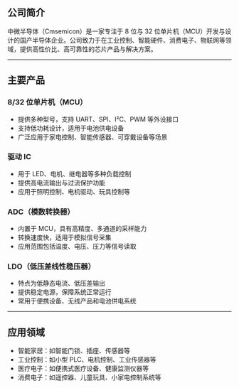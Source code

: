 ## 公司简介
中微半导体（Cmsemicon）是一家专注于 8 位与 32 位单片机（MCU）开发与设计的国产半导体企业。公司致力于在工业控制、智能硬件、消费电子、物联网等领域，提供高性价比、高可靠性的芯片产品与解决方案。

---

## 主要产品

### 8/32 位单片机（MCU）
- 提供多种型号，支持 UART、SPI、I²C、PWM 等外设接口
- 支持低功耗设计，适用于电池供电设备
- 广泛应用于家电控制、智能传感器、可穿戴设备等场景

### 驱动 IC
- 用于 LED、电机、继电器等多种负载控制
- 提供高电流输出与过流保护功能
- 应用于照明控制、电机驱动、玩具控制等

### ADC（模数转换器）
- 内置于 MCU，具有高精度、多通道的采样能力
- 转换速度快，适用于模拟信号采集
- 应用范围包括温度、电压、压力等信号读取

### LDO（低压差线性稳压器）
- 特点为低静态电流、低压差输出
- 提供稳定电源，保障系统正常运行
- 常用于便携设备、无线产品和电池供电系统

---

## 应用领域
- 智能家居：如智能门锁、插座、传感器等
- 工业控制：如小型 PLC、电机控制、工业传感器等
- 医疗电子：如便携式医疗设备、健康监测仪器等
- 消费电子：如遥控器、儿童玩具、小家电控制系统等
